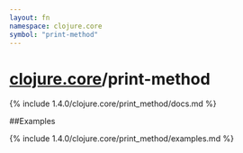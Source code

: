 ```yaml
---
layout: fn
namespace: clojure.core
symbol: "print-method"
---
```


# [clojure.core](../)/print-method

{% include 1.4.0/clojure.core/print_method/docs.md %}

##Examples

{% include 1.4.0/clojure.core/print_method/examples.md %}

